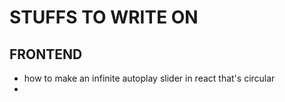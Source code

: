 # STUFFS TO WRITE ON

## FRONTEND
* how to make an infinite autoplay slider in react that's circular
* 
